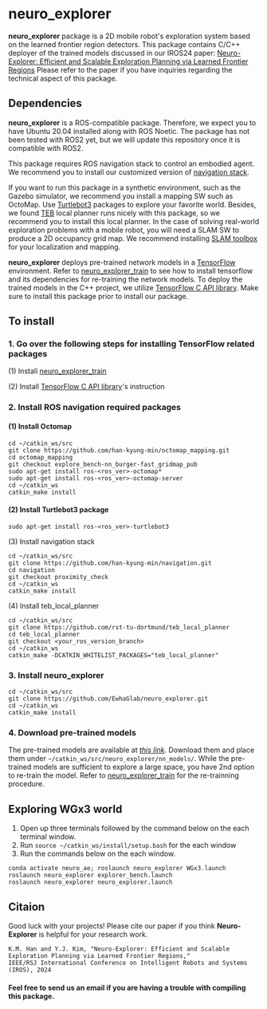 # neuro_explorer
**neuro_explorer** package is a 2D mobile robot's exploration system based on the learned frontier region detectors.
This package contains C/C++ deployer of the trained models discussed in our IROS24 paper: [Neuro-Explorer: Efficient and Scalable Exploration Planning via Learned Frontier Regions](http://graphics.ewha.ac.kr/neuro_explorer/)
Please refer to the paper if you have inquiries regarding the technical aspect of this package.

## Dependencies

**neuro_explorer** is a ROS-compatible package. Therefore, we expect you to have Ubuntu 20.04 installed along with ROS Noetic.
The package has not been tested with ROS2 yet, but we will update this repository once it is compatible with ROS2.

This package requires ROS navigation stack to control an embodied agent. 
We recommend you to install our customized version of [navigation stack](https://github.com/han-kyung-min/navigation).

If you want to run this package in a synthetic environment, such as the Gazebo simulator, we recommend you install a mapping SW such as OctoMap. Use [Turtlebot3](https://github.com/ROBOTIS-GIT/turtlebot3) packages to explore your favorite world. 
Besides, we found [TEB](https://github.com/rst-tu-dortmund/teb_local_planner) local planner runs nicely with this package, so we recommend you to install this local planner.
In the case of solving real-world exploration problems with a mobile robot, you will need a SLAM SW to produce a 2D occupancy grid map. We recommend installing [SLAM toolbox](https://github.com/SteveMacenski/slam_toolbox) for your localization and mapping.

**neuro_explorer** deploys pre-trained network models in a [TensorFlow](https://www.tensorflow.org/install?hl=ko) environment. Refer to [neuro_explorer_train](https://github.com/han-kyung-min/neuro_explorer_train.git) to see how to install tensorflow and its dependencies for re-training the network models.
To deploy the trained models in the C++ project, we utilize [TensorFlow C API library](https://www.tensorflow.org/install/lang_c). Make sure to install this package prior to install our package.

## To install

### 1. Go over the following steps for installing TensorFlow related packages


(1) Install [neuro_explorer_train](https://github.com/han-kyung-min/neuro_explorer_train.git)

(2) Install [TensorFlow C API library](https://www.tensorflow.org/install/lang_c)'s instruction

### 2. Install ROS navigation required packages

#### (1) Install Octomap 

```
cd ~/catkin_ws/src
git clone https://github.com/han-kyung-min/octomap_mapping.git
cd octomap_mapping
git checkout explore_bench-nn_burger-fast_gridmap_pub
sudo apt-get install ros-<ros_ver>-octomap*
sudo apt-get install ros-<ros_ver>-octomap-server
cd ~/catkin_ws
catkin_make install
```

#### (2) Install Turtlebot3 package
```
sudo apt-get install ros-<ros_ver>-turtlebot3

```
(3) Install navigation stack
```
cd ~/catkin_ws/src
git clone https://github.com/han-kyung-min/navigation.git
cd navigation
git checkout proximity_check
cd ~/catkin_ws
catkin_make install
```

(4) Install teb_local_planner
```
cd ~/catkin_ws/src
git clone https://github.com/rst-tu-dortmund/teb_local_planner
cd teb_local_planner
git checkout <your_ros_version_branch>
cd ~/catkin_ws
catkin_make -DCATKIN_WHITELIST_PACKAGES="teb_local_planner"
```
### 3. Install neuro_explorer
```
cd ~/catkin_ws/src
git clone https://github.com/EwhaGlab/neuro_explorer.git
cd ~/catkin_ws
catkin_make install
```

### 4. Download pre-trained models

The pre-trained models are available at [*this link*](https://drive.google.com/drive/folders/1mXkKHI6-BrAemQjoGyCWZyQMnNZOVVh9?usp=sharing). Download them and place them under `~/catkin_ws/src/neuro_explorer/nn_models/`. While the pre-trained models are sufficient to explore a large space, you have 2nd option to re-train the model. Refer to [neuro_explorer_train](https://github.com/han-kyung-min/neuro_explorer_train.git) for the re-trainning procedure.


## Exploring WGx3 world  

1. Open up three terminals followed by the command below on the each terminal window.
2. Run `source ~/catkin_ws/install/setup.bash` for the each window 
3. Run the commands below on the each window. 
```
conda activate neuro_ae; roslaunch neuro_explorer WGx3.launch
roslaunch neuro_explorer explorer_bench.launch
roslaunch neuro_explorer neuro_explorer.launch
```

## Citaion
Good luck with your projects! Please cite our paper if you think **Neuro-Explorer** is helpful for your research work.

```
K.M. Han and Y.J. Kim, "Neuro-Explorer: Efficient and Scalable Exploration Planning via Learned Frontier Regions," 
IEEE/RSJ International Conference on Intelligent Robots and Systems (IROS), 2024
```

#### Feel free to send us an email if you are having a trouble with compiling this package.
